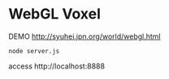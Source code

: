 WebGL Voxel
==========

DEMO http://syuhei.jpn.org/world/webgl.html


    node server.js

access http://localhost:8888